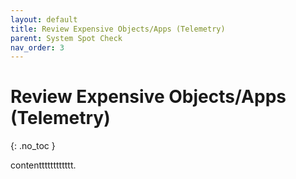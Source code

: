 ```yaml
---
layout: default
title: Review Expensive Objects/Apps (Telemetry)
parent: System Spot Check
nav_order: 3
---
```


# Review Expensive Objects/Apps (Telemetry)
{: .no_toc }

contentttttttttttt.
